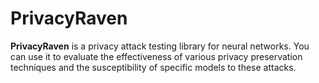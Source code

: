 # PrivacyRaven

**PrivacyRaven** is a privacy attack testing library for neural networks. You can use it to evaluate the effectiveness of various privacy preservation techniques and the susceptibility of specific models to these attacks.
